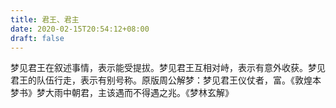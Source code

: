 ```yaml
---
title: 君王、君主
date: 2020-02-15T20:54:12+08:00
draft: false
---
```


梦见君王在叙述事情，表示能受提拔。梦见君王互相对峙，表示有意外收获。梦见君王的队伍行走，表示有别号称。原版周公解梦：梦见君王仪仗者，富。《敦煌本梦书》梦大雨中朝君，主该遇而不得遇之兆。《梦林玄解》